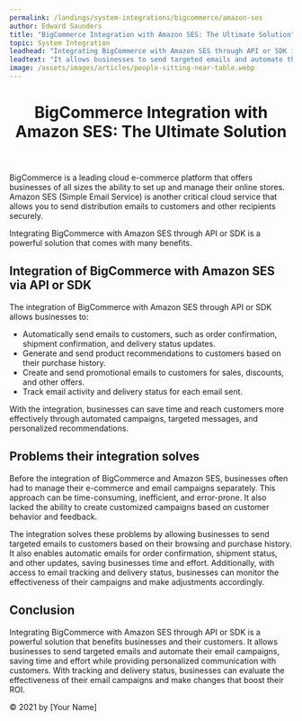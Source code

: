 ```yaml
---
permalink: /landings/system-integrations/bigcommerce/amazon-ses
author: Edward Saunders
title: "BigCommerce Integration with Amazon SES: The Ultimate Solution"
topic: System Integration
leadhead: "Integrating BigCommerce with Amazon SES through API or SDK is a powerful solution that benefits businesses and their customers"
leadtext: "It allows businesses to send targeted emails and automate their email campaigns, saving time and effort while providing personalized communication with customers. With tracking and delivery status, businesses can evaluate the effectiveness of their email campaigns and make changes that boost their ROI."
image: /assets/images/articles/people-sitting-near-table.webp
---
```

<div class="arttext">    <header>
      <h1>BigCommerce Integration with Amazon SES: The Ultimate Solution</h1>
    </header>
    <main>
      <p>BigCommerce is a leading cloud e-commerce platform that offers businesses of all sizes the ability to set up and manage their online stores. Amazon SES (Simple Email Service) is another critical cloud service that allows you to send distribution emails to customers and other recipients securely.</p>
      <p>Integrating BigCommerce with Amazon SES through API or SDK is a powerful solution that comes with many benefits.</p>
      <h2>Integration of BigCommerce with Amazon SES via API or SDK</h2>
      <p>The integration of BigCommerce with Amazon SES through API or SDK allows businesses to:</p>
      <ul>
        <li>Automatically send emails to customers, such as order confirmation, shipment confirmation, and delivery status updates.</li>
        <li>Generate and send product recommendations to customers based on their purchase history.</li>
        <li>Create and send promotional emails to customers for sales, discounts, and other offers.</li>
        <li>Track email activity and delivery status for each email sent.</li>
      </ul>
      <p>With the integration, businesses can save time and reach customers more effectively through automated campaigns, targeted messages, and personalized recommendations.</p>
      <h2>Problems their integration solves</h2>
      <p>Before the integration of BigCommerce and Amazon SES, businesses often had to manage their e-commerce and email campaigns separately. This approach can be time-consuming, inefficient, and error-prone. It also lacked the ability to create customized campaigns based on customer behavior and feedback.</p>
      <p>The integration solves these problems by allowing businesses to send targeted emails to customers based on their browsing and purchase history. It also enables automatic emails for order confirmation, shipment status, and other updates, saving businesses time and effort. Additionally, with access to email tracking and delivery status, businesses can monitor the effectiveness of their campaigns and make adjustments accordingly.</p>
      <h2>Conclusion</h2>
      <p>Integrating BigCommerce with Amazon SES through API or SDK is a powerful solution that benefits businesses and their customers. It allows businesses to send targeted emails and automate their email campaigns, saving time and effort while providing personalized communication with customers. With tracking and delivery status, businesses can evaluate the effectiveness of their email campaigns and make changes that boost their ROI.</p>
    </main>
    <footer>
      <p>&copy; 2021 by [Your Name]</p>
    </footer>
</div>